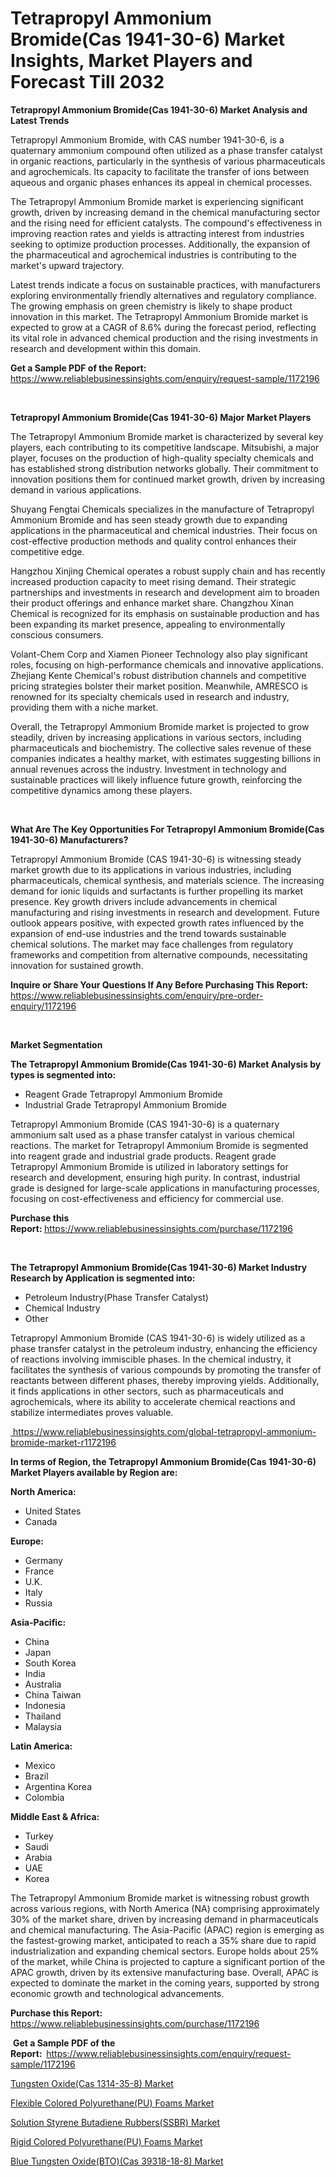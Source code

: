 <p><h1>Tetrapropyl Ammonium Bromide(Cas 1941-30-6) Market Insights, Market Players and Forecast Till 2032</h1></p><p><strong>Tetrapropyl Ammonium Bromide(Cas 1941-30-6) Market Analysis and Latest Trends</strong></p>
<p><p>Tetrapropyl Ammonium Bromide, with CAS number 1941-30-6, is a quaternary ammonium compound often utilized as a phase transfer catalyst in organic reactions, particularly in the synthesis of various pharmaceuticals and agrochemicals. Its capacity to facilitate the transfer of ions between aqueous and organic phases enhances its appeal in chemical processes.</p><p>The Tetrapropyl Ammonium Bromide market is experiencing significant growth, driven by increasing demand in the chemical manufacturing sector and the rising need for efficient catalysts. The compound's effectiveness in improving reaction rates and yields is attracting interest from industries seeking to optimize production processes. Additionally, the expansion of the pharmaceutical and agrochemical industries is contributing to the market's upward trajectory.</p><p>Latest trends indicate a focus on sustainable practices, with manufacturers exploring environmentally friendly alternatives and regulatory compliance. The growing emphasis on green chemistry is likely to shape product innovation in this market. The Tetrapropyl Ammonium Bromide market is expected to grow at a CAGR of 8.6% during the forecast period, reflecting its vital role in advanced chemical production and the rising investments in research and development within this domain.</p></p>
<p><strong>Get a Sample PDF of the Report:&nbsp;</strong> <a href="https://www.reliablebusinessinsights.com/enquiry/request-sample/1172196?utm_campaign=100&utm_medium=2&utm_source=Github&utm_content=ia&utm_term=03042025&utm_id=tetrapropyl-ammonium-bromidecas-1941-30-6">https://www.reliablebusinessinsights.com/enquiry/request-sample/1172196</a></p>
<p>&nbsp;</p>
<p><strong>Tetrapropyl Ammonium Bromide(Cas 1941-30-6) Major Market Players</strong></p>
<p><p>The Tetrapropyl Ammonium Bromide market is characterized by several key players, each contributing to its competitive landscape. Mitsubishi, a major player, focuses on the production of high-quality specialty chemicals and has established strong distribution networks globally. Their commitment to innovation positions them for continued market growth, driven by increasing demand in various applications.</p><p>Shuyang Fengtai Chemicals specializes in the manufacture of Tetrapropyl Ammonium Bromide and has seen steady growth due to expanding applications in the pharmaceutical and chemical industries. Their focus on cost-effective production methods and quality control enhances their competitive edge.</p><p>Hangzhou Xinjing Chemical operates a robust supply chain and has recently increased production capacity to meet rising demand. Their strategic partnerships and investments in research and development aim to broaden their product offerings and enhance market share. Changzhou Xinan Chemical is recognized for its emphasis on sustainable production and has been expanding its market presence, appealing to environmentally conscious consumers.</p><p>Volant-Chem Corp and Xiamen Pioneer Technology also play significant roles, focusing on high-performance chemicals and innovative applications. Zhejiang Kente Chemical's robust distribution channels and competitive pricing strategies bolster their market position. Meanwhile, AMRESCO is renowned for its specialty chemicals used in research and industry, providing them with a niche market.</p><p>Overall, the Tetrapropyl Ammonium Bromide market is projected to grow steadily, driven by increasing applications in various sectors, including pharmaceuticals and biochemistry. The collective sales revenue of these companies indicates a healthy market, with estimates suggesting billions in annual revenues across the industry. Investment in technology and sustainable practices will likely influence future growth, reinforcing the competitive dynamics among these players.</p></p>
<p>&nbsp;</p>
<p><strong>What Are The Key Opportunities For Tetrapropyl Ammonium Bromide(Cas 1941-30-6) Manufacturers?</strong></p>
<p><p>Tetrapropyl Ammonium Bromide (CAS 1941-30-6) is witnessing steady market growth due to its applications in various industries, including pharmaceuticals, chemical synthesis, and materials science. The increasing demand for ionic liquids and surfactants is further propelling its market presence. Key growth drivers include advancements in chemical manufacturing and rising investments in research and development. Future outlook appears positive, with expected growth rates influenced by the expansion of end-use industries and the trend towards sustainable chemical solutions. The market may face challenges from regulatory frameworks and competition from alternative compounds, necessitating innovation for sustained growth.</p></p>
<p><strong>Inquire or Share Your Questions If Any Before Purchasing This Report:</strong> <a href="https://www.reliablebusinessinsights.com/enquiry/pre-order-enquiry/1172196?utm_campaign=100&utm_medium=2&utm_source=Github&utm_content=ia&utm_term=03042025&utm_id=tetrapropyl-ammonium-bromidecas-1941-30-6">https://www.reliablebusinessinsights.com/enquiry/pre-order-enquiry/1172196</a></p>
<p>&nbsp;</p>
<p><strong>Market Segmentation</strong></p>
<p><strong>The Tetrapropyl Ammonium Bromide(Cas 1941-30-6) Market Analysis by types is segmented into:</strong></p>
<p><ul><li>Reagent Grade Tetrapropyl Ammonium Bromide</li><li>Industrial Grade Tetrapropyl Ammonium Bromide</li></ul></p>
<p><p>Tetrapropyl Ammonium Bromide (CAS 1941-30-6) is a quaternary ammonium salt used as a phase transfer catalyst in various chemical reactions. The market for Tetrapropyl Ammonium Bromide is segmented into reagent grade and industrial grade products. Reagent grade Tetrapropyl Ammonium Bromide is utilized in laboratory settings for research and development, ensuring high purity. In contrast, industrial grade is designed for large-scale applications in manufacturing processes, focusing on cost-effectiveness and efficiency for commercial use.</p></p>
<p><strong>Purchase this Report:&nbsp;</strong><a href="https://www.reliablebusinessinsights.com/purchase/1172196?utm_campaign=100&utm_medium=2&utm_source=Github&utm_content=ia&utm_term=03042025&utm_id=tetrapropyl-ammonium-bromidecas-1941-30-6">https://www.reliablebusinessinsights.com/purchase/1172196</a></p>
<p>&nbsp;</p>
<p><strong>The Tetrapropyl Ammonium Bromide(Cas 1941-30-6) Market Industry Research by Application is segmented into:</strong></p>
<p><ul><li>Petroleum Industry(Phase Transfer Catalyst)</li><li>Chemical Industry</li><li>Other</li></ul></p>
<p><p>Tetrapropyl Ammonium Bromide (CAS 1941-30-6) is widely utilized as a phase transfer catalyst in the petroleum industry, enhancing the efficiency of reactions involving immiscible phases. In the chemical industry, it facilitates the synthesis of various compounds by promoting the transfer of reactants between different phases, thereby improving yields. Additionally, it finds applications in other sectors, such as pharmaceuticals and agrochemicals, where its ability to accelerate chemical reactions and stabilize intermediates proves valuable.</p></p>
<p><a href="https://www.reliablebusinessinsights.com/global-tetrapropyl-ammonium-bromide-market-r1172196?utm_campaign=100&utm_medium=2&utm_source=Github&utm_content=ia&utm_term=03042025&utm_id=tetrapropyl-ammonium-bromidecas-1941-30-6">&nbsp;https://www.reliablebusinessinsights.com/global-tetrapropyl-ammonium-bromide-market-r1172196</a></p>
<p><strong>In terms of Region, the Tetrapropyl Ammonium Bromide(Cas 1941-30-6) Market Players available by Region are:</strong></p>
<p>
    <p> <strong> North America: </strong>
        <ul>
            <li>United States</li>
            <li>Canada</li>
        </ul>
        </p> 
    <p> <strong> Europe: </strong>
        <ul>
            <li>Germany</li>
            <li>France</li>
            <li>U.K.</li>
            <li>Italy</li>
            <li>Russia</li>
        </ul>
        </p> 
    <p> <strong> Asia-Pacific: </strong>
        <ul>
            <li>China</li>
            <li>Japan</li>
            <li>South Korea</li>
            <li>India</li>
            <li>Australia</li>
            <li>China Taiwan</li>
            <li>Indonesia</li>
            <li>Thailand</li>
            <li>Malaysia</li>
        </ul>
        </p> 
    <p> <strong> Latin America: </strong>
        <ul>
            <li>Mexico</li>
            <li>Brazil</li>
            <li>Argentina Korea</li>
            <li>Colombia</li>
        </ul>
        </p> 
    <p> <strong> Middle East & Africa: </strong>
        <ul>
            <li>Turkey</li>
            <li>Saudi</li>
            <li>Arabia</li>
            <li>UAE</li>
            <li>Korea</li>
        </ul>
    </p>
    </p>
<p><p>The Tetrapropyl Ammonium Bromide market is witnessing robust growth across various regions, with North America (NA) comprising approximately 30% of the market share, driven by increasing demand in pharmaceuticals and chemical manufacturing. The Asia-Pacific (APAC) region is emerging as the fastest-growing market, anticipated to reach a 35% share due to rapid industrialization and expanding chemical sectors. Europe holds about 25% of the market, while China is projected to capture a significant portion of the APAC growth, driven by its extensive manufacturing base. Overall, APAC is expected to dominate the market in the coming years, supported by strong economic growth and technological advancements.</p></p>
<p><strong>Purchase this Report: </strong><a href="https://www.reliablebusinessinsights.com/purchase/1172196?utm_campaign=100&utm_medium=2&utm_source=Github&utm_content=ia&utm_term=03042025&utm_id=tetrapropyl-ammonium-bromidecas-1941-30-6">https://www.reliablebusinessinsights.com/purchase/1172196</a></p>
<p>&nbsp;<strong>Get a Sample PDF of the Report:&nbsp;&nbsp;</strong><a href="https://www.reliablebusinessinsights.com/enquiry/request-sample/1172196?utm_campaign=100&utm_medium=2&utm_source=Github&utm_content=ia&utm_term=03042025&utm_id=tetrapropyl-ammonium-bromidecas-1941-30-6">https://www.reliablebusinessinsights.com/enquiry/request-sample/1172196</a></p>
<p><strong></strong></p>
<p><p><a href="https://github.com/heinslakey2x/Market-Research-Report-List-1/blob/main/tungsten-oxidecas-1314-35-8-market.md?utm_campaign=100&utm_medium=2&utm_source=Github&utm_content=ia&utm_term=03042025&utm_id=tetrapropyl-ammonium-bromidecas-1941-30-6">Tungsten Oxide(Cas 1314-35-8) Market</a></p><p><a href="https://github.com/shimweummul/Market-Research-Report-List-1/blob/main/flexible-colored-polyurethanepu-foams-market.md?utm_campaign=100&utm_medium=2&utm_source=Github&utm_content=ia&utm_term=03042025&utm_id=tetrapropyl-ammonium-bromidecas-1941-30-6">Flexible Colored Polyurethane(PU) Foams Market</a></p><p><a href="https://github.com/bauldlimle6h/Market-Research-Report-List-1/blob/main/solution-styrene-butadiene-rubbersssbr-market.md?utm_campaign=100&utm_medium=2&utm_source=Github&utm_content=ia&utm_term=03042025&utm_id=tetrapropyl-ammonium-bromidecas-1941-30-6">Solution Styrene Butadiene Rubbers(SSBR) Market</a></p><p><a href="https://github.com/sternymkere4/Market-Research-Report-List-1/blob/main/rigid-colored-polyurethanepu-foams-market.md?utm_campaign=100&utm_medium=2&utm_source=Github&utm_content=ia&utm_term=03042025&utm_id=tetrapropyl-ammonium-bromidecas-1941-30-6">Rigid Colored Polyurethane(PU) Foams Market</a></p><p><a href="https://github.com/buseknoden2b/Market-Research-Report-List-1/blob/main/blue-tungsten-oxidebtocas-39318-18-8-market.md?utm_campaign=100&utm_medium=2&utm_source=Github&utm_content=ia&utm_term=03042025&utm_id=tetrapropyl-ammonium-bromidecas-1941-30-6">Blue Tungsten Oxide(BTO)(Cas 39318-18-8) Market</a></p></p>